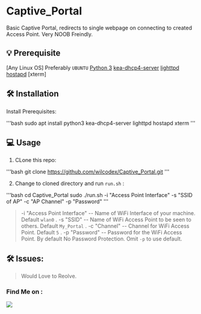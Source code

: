# Captive_Portal
Basic Captive Portal, redirects to single webpage on connecting to created Access Point. Very NOOB Freindly.

## 💡 Prerequisite
[Any Linux OS] Preferably `UBUNTU`
[Python 3](https://www.python.org/)
[kea-dhcp4-server](https://kea.isc.org/)
[lighttpd](https://www.lighttpd.net)
[hostapd](https://w1.fi/hostapd/)
[xterm]

## 🛠️ Installation

Install Prerequisites:

'''bash
sudo apt install python3 kea-dhcp4-server lighttpd hostapd xterm
'''

## 💻 Usage

1. CLone this repo:

'''bash 
git clone https://github.com/wilcodex/Captive_Portal.git
'''

2. Change to cloned directory and run `run.sh` :

'''bash
cd Captive_Portal
sudo ./run.sh -i "Access Point Interface" -s "SSID of AP" -c "AP Channel" -p "Password"
'''

> -i "Access Point Interface" -- Name of WiFi Interface of your machine. Default `wlan0` .
> -s "SSID" -- Name of WiFi Access Point to be seen to others. Default `My_Portal` .
> -c "Channel" -- Channel for WiFi Access Point. Default `5` .
> -p "Password" -- Password for the WiFi Access Point. By default No Password Protection. Omit `-p` to use default.

## 🛠️ Issues:

> Would Love to Reolve.

### Find Me on :
<p align="left">
  <a href="https://github.com/wilcodex" target="_blank"><img src="https://img.shields.io/badge/Github-HTR--TECH-green?style=for-the-badge&logo=github"></a>
